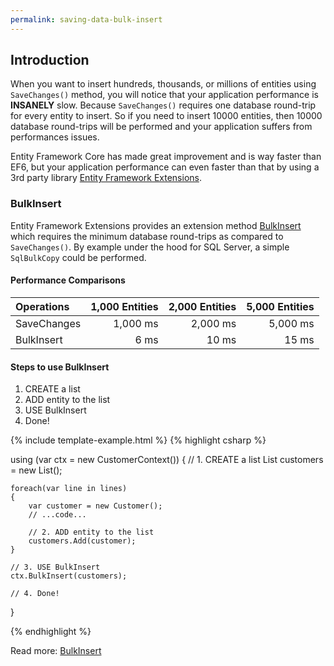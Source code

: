 ```yaml
---
permalink: saving-data-bulk-insert
---
```


## Introduction

When you want to insert hundreds, thousands, or millions of entities using `SaveChanges()` method, you will notice that your application performance is **INSANELY** slow. Because `SaveChanges()` requires one database round-trip for every entity to insert. So if you need to insert 10000 entities, then 10000 database round-trips will be performed and your application suffers from performances issues.

Entity Framework Core has made great improvement and is way faster than EF6, but your application performance can even faster than that by using a 3rd party library [Entity Framework Extensions](http://entityframework-extensions.net/).

### BulkInsert

Entity Framework Extensions provides an extension method [BulkInsert](http://entityframework-extensions.net/bulk-insert) which requires the minimum database round-trips as compared to `SaveChanges()`. By example under the hood for SQL Server, a simple `SqlBulkCopy` could be performed.

#### Performance Comparisons

| Operations      | 1,000 Entities | 2,000 Entities | 5,000 Entities |
| :-------------- | -------------: | -------------: | -------------: |
| SaveChanges     | 1,000 ms       | 2,000 ms       | 5,000 ms       |
| BulkInsert      | 6 ms           | 10 ms          | 15 ms          |

#### Steps to use BulkInsert

 1. CREATE a list
 2. ADD entity to the list
 3. USE BulkInsert
 4. Done!

{% include template-example.html %} 
{% highlight csharp %}

using (var ctx = new CustomerContext())
{
    // 1. CREATE a list
    List<Customer> customers = new List<Customer>();
    
    foreach(var line in lines)
    {
        var customer = new Customer();
        // ...code...
        
        // 2. ADD entity to the list
        customers.Add(customer);
    }
    
    // 3. USE BulkInsert
    ctx.BulkInsert(customers);
    
    // 4. Done!
}

{% endhighlight %}

Read more: [BulkInsert](http://entityframework-extensions.net/bulk-insert)
